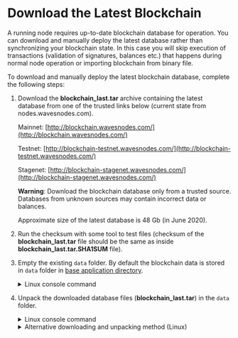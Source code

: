 # Download the Latest Blockchain

A running node requires up-to-date blockchain database for operation. You can download and manually deploy the latest database rather than synchronizing your blockchain state. In this case you will skip execution of transactions (validation of signatures, balances etc.) that happens during normal node operation or importing blockchain from binary file.

To download and manually deploy the latest blockchain database, complete the following steps:

1. Download the **blockchain_last.tar** archive containing the latest database from one of the trusted links below (current state from nodes.wavesnodes.com).
  
   Mainnet: [http://blockchain.wavesnodes.com/](http://blockchain.wavesnodes.com/)

   Testnet: [http://blockchain-testnet.wavesnodes.com/](http://blockchain-testnet.wavesnodes.com/)

   Stagenet: [http://blockchain-stagenet.wavesnodes.com/](http://blockchain-stagenet.wavesnodes.com/)

   **Warning**: Download the blockchain database only from a trusted source. Databases from unknown sources may contain incorrect data or balances.

   Approximate size of the latest database is 48 Gb (in June 2020).

2. Run the checksum with some tool to test files (checksum of the **blockchain_last.tar** file should be the same as inside **blockchain_last.tar.SHA1SUM** file).

3. Empty the existing `data` folder. By default the blockchain data is stored in `data` folder in [base application directory](/en/waves-node/node-configuration#default-application-directory).

   <details>
     <summary>Linux console command</summary>
  
     ```sudo rm -rdf /var/lib/waves/data```.
   </details>

4. Unpack the downloaded database files (**blockchain_last.tar**) in the `data` folder.

   <details>
     <summary>Linux console command</summary>
  
     ```tar -xvf blockchain_last.tar -C /var/lib/waves/data```
   </details>

   <details>
     <summary>Alternative downloading and unpacking method (Linux)</summary>
  
     Traditional downloading and unpacking method requires much disc space. In some cases the disc space is only enough for the blockchain itself and very little extra.
     Linux users can save disc space by using one of the following commands to unpack the archive during the downloading, so that the unpacked database files will be saved on disc without storing the archive.

     If the node is installed from **DEB** package, run the following commands:

     ```bash
     cd /var/lib/waves
     sudo -u waves bash -c "wget -qO- http://blockchain.wavesnodes.com/blockchain_last.tar --show-progress | tar xf -"
     ```

     If the node is running from a **JAR** file, navigate to the `data` folder where the node's database is stored and run the following command:

     ```bash
     wget -qO- http://blockchain.wavesnodes.com/blockchain_last.tar --show-progress | tar xf -
     ```
  
    </details>
